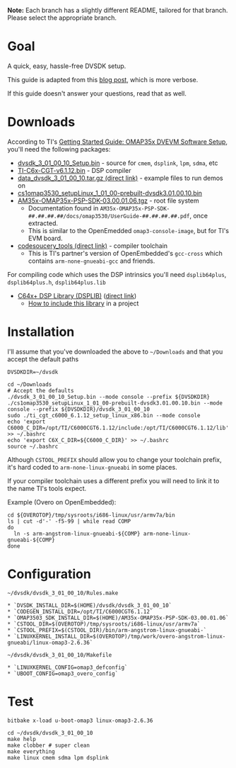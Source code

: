**Note:** Each branch has a slightly different README, tailored for that branch. Please select the appropriate branch.

Goal
====

A quick, easy, hassle-free DVSDK setup.

This guide is adapted from this [blog post](http://fastr.github.com/articles/ti-dsplink-on-OpenEmbedded.html), which is more verbose.

If this guide doesn't answer your questions, read that as well.


Downloads
====

According to TI's [Getting Started Guide: OMAP35x DVEVM Software Setup](http://processors.wiki.ti.com/index.php/GSG:_OMAP35x_DVEVM_Software_Setup#Installing_the_DVSDK_Software_.28DVSDK_version_3.01.00.09_onwards.29), you'll need the following packages:

  * [dvsdk_3_01_00_10_Setup.bin][ti-dvsdk-3] - source for `cmem`, `dsplink`, `lpm`, `sdma`, etc
  * [TI-C6x-CGT-v6.1.12.bin][ti-cgt-6] - DSP compiler
  * [data_dvsdk_3_01_00_10.tar.gz (direct link)][ti-dvsdk-3-data] - example files to run demos on
  * [cs1omap3530_setupLinux_1_01_00-prebuilt-dvsdk3.01.00.10.bin][ti-codec-server-1]
  * [AM35x-OMAP35x-PSP-SDK-03.00.01.06.tgz][ti-am-psp-sdk-3] - root file system
    * Documentation found in `AM35x-OMAP35x-PSP-SDK-##.##.##.##/docs/omap3530/UserGuide-##.##.##.##.pdf`, once extracted.
    * This is similar to the OpenEmedded `omap3-console-image`, but for TI's EVM board.
  * [codesoucery_tools (direct link)][cst-arm2009q1-203] - compiler toolchain
    * This is TI's partner's version of OpenEmbedded's `gcc-cross` which contains `arm-none-gnueabi-gcc` and friends.

For compiling code which uses the DSP intrinsics you'll need `dsplib64plus`, `dsplib64plus.h`, `dsplib64plus.lib`

  * [C64x+ DSP Library (DSPLIB)][dsplib-web] ([direct link][dsplib-direct])
    * [How to include this library][e2e-dsplib-howto] in a project


Installation
====

I'll assume that you've downloaded the above to `~/Downloads` and that you accept the default paths

    DVSDKDIR=~/dvsdk

    cd ~/Downloads
    # Accept the defaults
    ./dvsdk_3_01_00_10_Setup.bin --mode console --prefix ${DVSDKDIR}
    ./cs1omap3530_setupLinux_1_01_00-prebuilt-dvsdk3.01.00.10.bin --mode console --prefix ${DVSDKDIR}/dvsdk_3_01_00_10
    sudo ./ti_cgt_c6000_6.1.12_setup_linux_x86.bin --mode console
    echo 'export C6000_C_DIR=/opt/TI/C6000CGT6.1.12/include:/opt/TI/C6000CGT6.1.12/lib' >> ~/.bashrc
    echo 'export C6X_C_DIR=${C6000_C_DIR}' >> ~/.bashrc
    source ~/.bashrc
    
Although `CSTOOL_PREFIX` should allow you to change your toolchain prefix, it's hard coded to `arm-none-linux-gnueabi` in some places.

If your compiler toolchain uses a different prefix you will need to link it to the name TI's tools expect.

Example (Overo on OpenEmbedded):

    cd ${OVEROTOP}/tmp/sysroots/i686-linux/usr/armv7a/bin
    ls | cut -d'-' -f5-99 | while read COMP
    do
      ln -s arm-angstrom-linux-gnueabi-${COMP} arm-none-linux-gnueabi-${COMP} 
    done


Configuration
====

`~/dvsdk/dvsdk_3_01_00_10/Rules.make`

    * `DVSDK_INSTALL_DIR=$(HOME)/dvsdk/dvsdk_3_01_00_10`
    * `CODEGEN_INSTALL_DIR=/opt/TI/C6000CGT6.1.12`
    * `OMAP3503_SDK_INSTALL_DIR=$(HOME)/AM35x-OMAP35x-PSP-SDK-03.00.01.06`
    * `CSTOOL_DIR=$(OVEROTOP)/tmp/sysroots/i686-linux/usr/armv7a`
    * `CSTOOL_PREFIX=$(CSTOOL_DIR)/bin/arm-angstrom-linux-gnueabi-`
    * `LINUXKERNEL_INSTALL_DIR=$(OVEROTOP)/tmp/work/overo-angstrom-linux-gnueabi/linux-omap3-2.6.36`

`~/dvsdk/dvsdk_3_01_00_10/Makefile`

    * `LINUXKERNEL_CONFIG=omap3_defconfig`
    * `UBOOT_CONFIG=omap3_overo_config`


Test
====

    bitbake x-load u-boot-omap3 linux-omap3-2.6.36

    cd ~/dvsdk/dvsdk_3_01_00_10
    make help
    make clobber # super clean
    make everything
    make linux cmem sdma lpm dsplink

[ti-dvsdk-3]: http://software-dl.ti.com/dsps/dsps_public_sw/sdo_sb/targetcontent/dvsdk/DVSDK_3_00/latest/index_FDS.html
[ti-cgt-6]: http://software-dl.ti.com/dsps/dsps_public_sw/sdo_sb/targetcontent/dvsdk/DVSDK_3_00/latest/index_FDS.html
[ti-dvsdk-3-data]: http://software-dl.ti.com/dsps/dsps_public_sw/sdo_sb/targetcontent/dvsdk/DVSDK_3_00/latest/exports/data_dvsdk_3_01_00_10.tar.gz
[ti-codec-server-1]: http://software-dl.ti.com/dsps/dsps_public_sw/sdo_sb/targetcontent/dvsdk/DVSDK_3_00/latest/index_FDS.html
[ti-am-psp-sdk-3]: http://software-dl.ti.com/dsps/dsps_public_sw/psp/LinuxPSP/OMAP_03_00/03_00_01_06/index_FDS.html
[cst-arm2009q1-203]: http://www.codesourcery.com/sgpp/lite/arm/portal/package4571/public/arm-none-linux-gnueabi/arm-2009q1-203-arm-none-linux-gnueabi-i686-pc-linux-gnu.tar.bz2
[dsplib-web]: http://focus.ti.com/docs/toolsw/folders/print/sprc265.html
[dsplib-direct]: http://software-dl.ti.com/dsps/dsps_public_sw/c6000/web/c64p_dsplib/latest/exports//c64plus-dsplib_2_02_00_00_Linux-x86_Setup.bin
[e2e-dsplib-howto]: http://e2e.ti.com/support/embedded/f/354/p/60639/217114.aspx#217114

